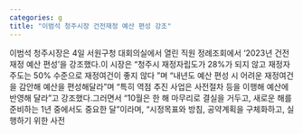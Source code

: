 ```yaml
---
categories: g
title: "이범석 청주시장 건전재정 예산 편성 강조"
---
```

이범석 청주시장은 4일 서원구청 대회의실에서 열린 직원 정례조회에서 ‘2023년 건전재정 예산 편성’을 강조했다.이 시장은 “청주시 재정자립도가 28%가 되지 않고 재정자주도는 50% 수준으로 재정여건이 좋지 않다 ”며 “내년도 예산 편성 시 어려운 재정여건을 감안해 예산을 편성해달라”며 “특히 역점 추진 사업은 사전절차 등을 이행해 예산에 반영해 달라”고 강조했다.그러면서 “10월은 한 해 마무리로 결실을 거두고, 새로운 해를 준비하는 1년 중에서도 중요한 달”이라며, “시정목표와 방침, 공약계획을 구체화하고, 실행하기 위한 사전